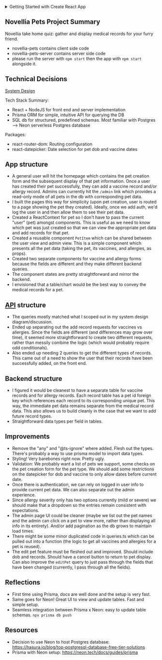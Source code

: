 <details>
  <summary>Getting Started with Create React App</summary>
  
  This project was bootstrapped with [Create React App](https://github.com/facebook/create-react-app).

## Available Scripts

In the project directory, you can run:

### `npm start`

Runs the app in the development mode.\
Open [http://localhost:3000](http://localhost:3000) to view it in the browser.

The page will reload if you make edits.\
You will also see any lint errors in the console.

### `npm test`

Launches the test runner in the interactive watch mode.\
See the section about [running tests](https://facebook.github.io/create-react-app/docs/running-tests) for more information.

### `npm run build`

Builds the app for production to the `build` folder.\
It correctly bundles React in production mode and optimizes the build for the best performance.

The build is minified and the filenames include the hashes.\
Your app is ready to be deployed!

See the section about [deployment](https://facebook.github.io/create-react-app/docs/deployment) for more information.

### `npm run eject`

**Note: this is a one-way operation. Once you `eject`, you can’t go back!**

If you aren’t satisfied with the build tool and configuration choices, you can `eject` at any time. This command will remove the single build dependency from your project.

Instead, it will copy all the configuration files and the transitive dependencies (webpack, Babel, ESLint, etc) right into your project so you have full control over them. All of the commands except `eject` will still work, but they will point to the copied scripts so you can tweak them. At this point you’re on your own.

You don’t have to ever use `eject`. The curated feature set is suitable for small and middle deployments, and you shouldn’t feel obligated to use this feature. However we understand that this tool wouldn’t be useful if you couldn’t customize it when you are ready for it.

## Learn More

You can learn more in the [Create React App documentation](https://facebook.github.io/create-react-app/docs/getting-started).

To learn React, check out the [React documentation](https://reactjs.org/).

</details>

## Novellia Pets Project Summary
Novellia take home quiz: gather and display medical records for your furry friend.
- novellia-pets contains client side code
- novellia-pets-server contains server side code
- please run the server with `npm start` then the app with `npm start` alongside it.

## Technical Decisions
[System Design](https://drive.google.com/file/d/1gnSTtLvr3XNYzxoS_2IIkiU75akAfFUD/view?usp=sharing) 

Tech Stack Summary:
- React + NodeJS for front end and server implementation
- Prisma ORM for simple, intuitive API for querying the DB
- SQL db for structured, predefined schemas. Most familiar with Postgres --> Neon serverless Postgres database

Packages:
- react-router-dom: Routing configuration
- react-datepicker: Date selection for pet dob and vaccine dates

## App structure
- A general user will hit the homepage which contains the pet creation form and the subsequent display of that pet information. Once a user has created their pet successfully, they can add a vaccine record and/or allergy record. Admins can currently hit the `/admin` link which provides a read-only mode of all pets in the db with corresponding pet data.
- I built the pages this way for simplicity (upon pet creation, user is routed to a page showing the pet they created). Ideally, once we add auth, we'd log the user in and then allow them to see their pet data.
- Created a ReactContext for pet so I don't have to pass the current "user" (pet) amongst components. This is useful as we need to know which pet was just created so that we can view the appropriate pet data and add records for that pet. 
- Created a reusable component `PetItem` which can be shared between the user view and admin view. This is a simple component which presents all the pet data (taking the pet, its vaccines, and allergies, as props).
- Created two separate components for vaccine and allergy forms because the fields are different and they make different backend queries.
- The component states are pretty straightforward and mirror the backend.
- I envisioned that a table/chart would be the best way to convey the medical records for a pet.

## [API](https://github.com/nikitr/novellia-pets-server) structure
- The queries mostly matched what I scoped out in my system design diagram/discussion.
- Ended up separating out the add record requests for vaccines vs allergies. Since the fields are different (and differences may grow over time), it seemed more straightforward to create two different requests, rather than messily combine the logic (which would probably require odd conditionals).
- Also ended up needing 2 queries to get the different types of records. This came out of a need to show the user that their records have been successfully added, on the front end.

## Backend structure
- I figured it would be cleanest to have a separate table for vaccine records and for allergy records. Each record table has a pet id foreign key which references each record to its corresponding unique pet. This way, the immediate pet data remains separate from the medical record data. This also allows us to build cleanly in the case that we want to add future record types.
- Straightforward data types per field in tables.

## Improvements
- Remove the "any" and "@ts-ignore" where added. Flesh out the types. There's probably a way to use prisma model to import data types.
- Styling! Very barebones right now. Pretty ugly.
- Validation: We probably want a list of pets we support, some checks on the pet creation form for the pet type. We should add some restrictions on the datepicker for dob and vaccine to only allow dates before current date.
- Once there is authentication, we can rely on logged in user info to provide current pet data. We can also separate out the admin experience.
- Since allergy severity only has two options currently (mild or severe) we should make that a dropdown so the entries remain consistent with expectations.
- The admin page UI could be cleaner (maybe we list out the pet names and the admin can click on a pet to view more, rather than displaying all info in its entirety). And/or add pagination as the db grows to maintain load times.
- There might be some minor duplicated code in queries.ts which can be pulled out into a function (the logic to get all vaccines and allergies for a pet is reused).
- The edit pet feature must be fleshed out and improved. Should include dob and records. Should have a cancel button to return to pet display. Can also improve the `editPet` query to just pass through the fields that have been changed (currently, I pass through all the fields).

## Reflections
- First time using Prisma, docs are well done and the setup is very fast. 
- Same goes for Neon! Great UI to view and update tables. Fast and simple setup.
- Seamless integration between Prisma x Neon: easy to update table schemas. `npx prisma db push`

## Resources
- Decision to use Neon to host Postgres database: https://hasura.io/blog/top-postgresql-database-free-tier-solutions
- Prisma with Neon setup: https://neon.tech/docs/guides/prisma

